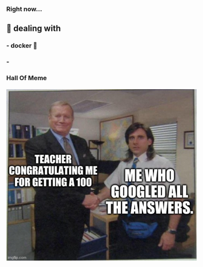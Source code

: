 ### Right now...

## :book: dealing with 
### - docker :whale:
### - 


### Hall Of Meme

#### ![alt text](https://github.com/jmiquis/hallOfMeme/blob/master/53so72.jpg "Logo Title Text 1")




